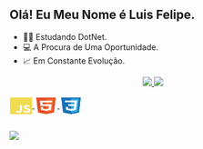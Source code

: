## Olá! Eu Meu Nome é  Luis Felipe.

- 👨‍🎓 Estudando DotNet.
- 💻 A Procura de Uma Oportunidade.
- 📈 Em Constante Evolução.

<div align="center">
  <a href="https://github.com/Felipeysz">
  <img height="180em" src="https://github-readme-stats.vercel.app/api?username=Felipeysz&show_icons=true&theme=radical&include_all_commits=true&count_private=true"/>
  <img height="180em" src="https://github-readme-stats.vercel.app/api/top-langs/?username=Felipeysz&layout=compact&langs_count=7&theme=radical"/>
</div>
<div style="display: inline_block"><br>
  <img align="center" alt="Felipe-Js" height="30" width="40" src="https://raw.githubusercontent.com/devicons/devicon/master/icons/javascript/javascript-plain.svg">
  <img align="center" alt="Felipe-HTML" height="30" width="40" src="https://raw.githubusercontent.com/devicons/devicon/master/icons/html5/html5-original.svg">
  <img align="center" alt="Felipe-CSS" height="30" width="40" src="https://raw.githubusercontent.com/devicons/devicon/master/icons/css3/css3-original.svg">
</div>

##

<div>
  <a href="https://www.linkedin.com/in/felipe-santana-5a8702234/" target="_blank"><img src="https://img.shields.io/badge/-LinkedIn-%230077B5?style=for-the-badge&logo=linkedin&logoColor=white" target="_blank"></a> 
</div>
